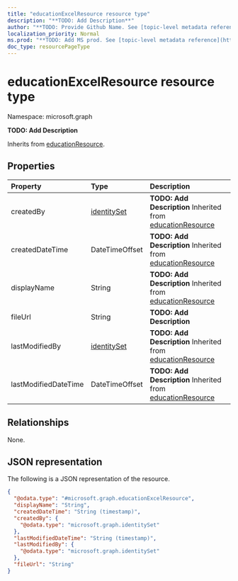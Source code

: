 ```yaml
---
title: "educationExcelResource resource type"
description: "**TODO: Add Description**"
author: "**TODO: Provide Github Name. See [topic-level metadata reference](https://msgo.azurewebsites.net/add/document/guidelines/metadata.html#topic-level-metadata)**"
localization_priority: Normal
ms.prod: "**TODO: Add MS prod. See [topic-level metadata reference](https://msgo.azurewebsites.net/add/document/guidelines/metadata.html#topic-level-metadata)**"
doc_type: resourcePageType
---
```


# educationExcelResource resource type


Namespace: microsoft.graph

**TODO: Add Description**


Inherits from [educationResource](../resources/educationresource.md).

## Properties
|Property|Type|Description|
|:---|:---|:---|
|createdBy|[identitySet](../resources/identityset.md)|**TODO: Add Description** Inherited from [educationResource](../resources/educationresource.md)|
|createdDateTime|DateTimeOffset|**TODO: Add Description** Inherited from [educationResource](../resources/educationresource.md)|
|displayName|String|**TODO: Add Description** Inherited from [educationResource](../resources/educationresource.md)|
|fileUrl|String|**TODO: Add Description**|
|lastModifiedBy|[identitySet](../resources/identityset.md)|**TODO: Add Description** Inherited from [educationResource](../resources/educationresource.md)|
|lastModifiedDateTime|DateTimeOffset|**TODO: Add Description** Inherited from [educationResource](../resources/educationresource.md)|

## Relationships
None.

## JSON representation
The following is a JSON representation of the resource.
<!-- {
  "blockType": "resource",
  "@odata.type": "microsoft.graph.educationExcelResource"
}
-->
``` json
{
  "@odata.type": "#microsoft.graph.educationExcelResource",
  "displayName": "String",
  "createdDateTime": "String (timestamp)",
  "createdBy": {
    "@odata.type": "microsoft.graph.identitySet"
  },
  "lastModifiedDateTime": "String (timestamp)",
  "lastModifiedBy": {
    "@odata.type": "microsoft.graph.identitySet"
  },
  "fileUrl": "String"
}
```

